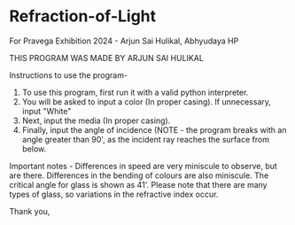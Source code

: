 # Refraction-of-Light
For Pravega Exhibition 2024 - Arjun Sai Hulikal, Abhyudaya HP

THIS PROGRAM WAS MADE BY ARJUN SAI HULIKAL

Instructions to use the program-

1. To use this program, first run it with a valid python interpreter.
2. You will be asked to input a color (In proper casing). If unnecessary, input "White"
3. Next, input the media (In proper casing).
4. Finally, input the angle of incidence (NOTE - the program breaks with an angle greater than 90', as the incident ray reaches the surface from below.

Important notes - Differences in speed are very miniscule to observe, but are there. Differences in the bending of colours are also miniscule. The critical angle for glass is shown as 41'. Please note that there are many types of glass, so variations in the refractive index occur.

Thank you,
